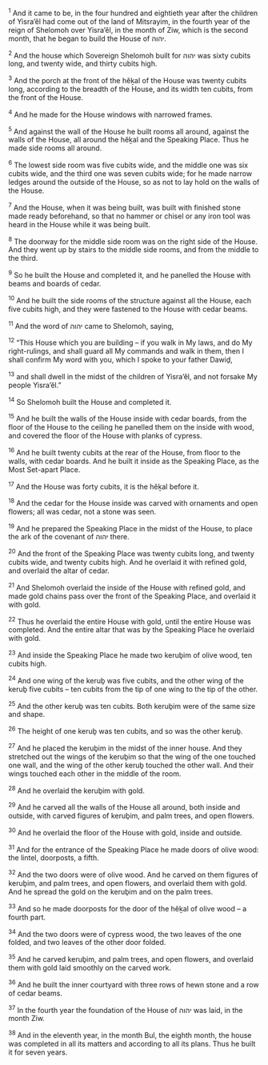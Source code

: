 <sup>1</sup> And it came to be, in the four hundred and eightieth year after the children of Yisra’ĕl had come out of the land of Mitsrayim, in the fourth year of the reign of Shelomoh over Yisra’ĕl, in the month of Ziw, which is the second month, that he began to build the House of יהוה.

<sup>2</sup> And the house which Sovereign Shelomoh built for יהוה was sixty cubits long, and twenty wide, and thirty cubits high.

<sup>3</sup> And the porch at the front of the hĕḵal of the House was twenty cubits long, according to the breadth of the House, and its width ten cubits, from the front of the House.

<sup>4</sup> And he made for the House windows with narrowed frames.

<sup>5</sup> And against the wall of the House he built rooms all around, against the walls of the House, all around the hĕḵal and the Speaking Place. Thus he made side rooms all around.

<sup>6</sup> The lowest side room was five cubits wide, and the middle one was six cubits wide, and the third one was seven cubits wide; for he made narrow ledges around the outside of the House, so as not to lay hold on the walls of the House.

<sup>7</sup> And the House, when it was being built, was built with finished stone made ready beforehand, so that no hammer or chisel or any iron tool was heard in the House while it was being built.

<sup>8</sup> The doorway for the middle side room was on the right side of the House. And they went up by stairs to the middle side rooms, and from the middle to the third.

<sup>9</sup> So he built the House and completed it, and he panelled the House with beams and boards of cedar.

<sup>10</sup> And he built the side rooms of the structure against all the House, each five cubits high, and they were fastened to the House with cedar beams.

<sup>11</sup> And the word of יהוה came to Shelomoh, saying,

<sup>12</sup> “This House which you are building – if you walk in My laws, and do My right-rulings, and shall guard all My commands and walk in them, then I shall confirm My word with you, which I spoke to your father Dawiḏ,

<sup>13</sup> and shall dwell in the midst of the children of Yisra’ĕl, and not forsake My people Yisra’ĕl.”

<sup>14</sup> So Shelomoh built the House and completed it.

<sup>15</sup> And he built the walls of the House inside with cedar boards, from the floor of the House to the ceiling he panelled them on the inside with wood, and covered the floor of the House with planks of cypress.

<sup>16</sup> And he built twenty cubits at the rear of the House, from floor to the walls, with cedar boards. And he built it inside as the Speaking Place, as the Most Set-apart Place.

<sup>17</sup> And the House was forty cubits, it is the hĕḵal before it.

<sup>18</sup> And the cedar for the House inside was carved with ornaments and open flowers; all was cedar, not a stone was seen.

<sup>19</sup> And he prepared the Speaking Place in the midst of the House, to place the ark of the covenant of יהוה there.

<sup>20</sup> And the front of the Speaking Place was twenty cubits long, and twenty cubits wide, and twenty cubits high. And he overlaid it with refined gold, and overlaid the altar of cedar.

<sup>21</sup> And Shelomoh overlaid the inside of the House with refined gold, and made gold chains pass over the front of the Speaking Place, and overlaid it with gold.

<sup>22</sup> Thus he overlaid the entire House with gold, until the entire House was completed. And the entire altar that was by the Speaking Place he overlaid with gold.

<sup>23</sup> And inside the Speaking Place he made two keruḇim of olive wood, ten cubits high.

<sup>24</sup> And one wing of the keruḇ was five cubits, and the other wing of the keruḇ five cubits – ten cubits from the tip of one wing to the tip of the other.

<sup>25</sup> And the other keruḇ was ten cubits. Both keruḇim were of the same size and shape.

<sup>26</sup> The height of one keruḇ was ten cubits, and so was the other keruḇ.

<sup>27</sup> And he placed the keruḇim in the midst of the inner house. And they stretched out the wings of the keruḇim so that the wing of the one touched one wall, and the wing of the other keruḇ touched the other wall. And their wings touched each other in the middle of the room.

<sup>28</sup> And he overlaid the keruḇim with gold.

<sup>29</sup> And he carved all the walls of the House all around, both inside and outside, with carved figures of keruḇim, and palm trees, and open flowers.

<sup>30</sup> And he overlaid the floor of the House with gold, inside and outside.

<sup>31</sup> And for the entrance of the Speaking Place he made doors of olive wood: the lintel, doorposts, a fifth.

<sup>32</sup> And the two doors were of olive wood. And he carved on them figures of keruḇim, and palm trees, and open flowers, and overlaid them with gold. And he spread the gold on the keruḇim and on the palm trees.

<sup>33</sup> And so he made doorposts for the door of the hĕḵal of olive wood – a fourth part.

<sup>34</sup> And the two doors were of cypress wood, the two leaves of the one folded, and two leaves of the other door folded.

<sup>35</sup> And he carved keruḇim, and palm trees, and open flowers, and overlaid them with gold laid smoothly on the carved work.

<sup>36</sup> And he built the inner courtyard with three rows of hewn stone and a row of cedar beams.

<sup>37</sup> In the fourth year the foundation of the House of יהוה was laid, in the month Ziw.

<sup>38</sup> And in the eleventh year, in the month Bul, the eighth month, the house was completed in all its matters and according to all its plans. Thus he built it for seven years.

